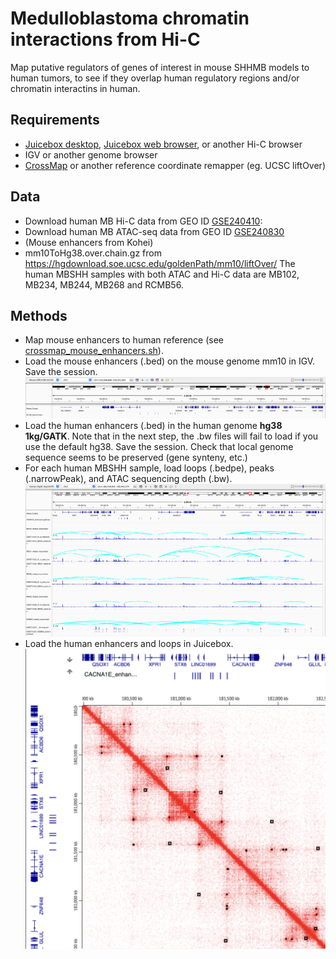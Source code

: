 # Medulloblastoma chromatin interactions from Hi-C
Map putative regulators of genes of interest in mouse SHHMB models to human tumors, to see if they overlap human regulatory regions and/or chromatin interactins in human.

## Requirements
- [Juicebox desktop](https://github.com/aidenlab/JuiceboxGUI/releases), [Juicebox web browser](https://aidenlab.org/juicebox/), or another Hi-C browser
- IGV or another genome browser
- [CrossMap](https://crossmap.sourceforge.net/) or another reference coordinate remapper (eg. UCSC liftOver) 

## Data
- Download human MB Hi-C data from GEO ID [GSE240410](https://www.ncbi.nlm.nih.gov/geo/query/acc.cgi?acc=GSE240410):
- Download human MB ATAC-seq data from GEO ID [GSE240830](https://www.ncbi.nlm.nih.gov/geo/query/acc.cgi?acc=GSE240830)
- (Mouse enhancers from Kohei)
- mm10ToHg38.over.chain.gz from https://hgdownload.soe.ucsc.edu/goldenPath/mm10/liftOver/
The human MBSHH samples with both ATAC and Hi-C data are MB102, MB234, MB244, MB268 and RCMB56.

## Methods
- Map mouse enhancers to human reference (see [crossmap_mouse_enhancers.sh](../scripts/crossmap_mouse_enhancers.sh)).
- Load the mouse enhancers (.bed) on the mouse genome mm10 in IGV. Save the session.
![Figure 1](docs/Cacna1e_mouse_igv.png)
- Load the human enhancers (.bed) in the human genome **hg38 1kg/GATK**. Note that in the next step, the .bw files will fail to load if you use the default hg38. Save the session. Check that local genome sequence seems to be preserved (gene synteny, etc.)
- For each human MBSHH sample, load loops (.bedpe), peaks (.narrowPeak), and ATAC sequencing depth (.bw).
![Figure 2](docs/CACNA1E_human_igv.png)
- Load the human enhancers and loops in Juicebox. ![Figure 3](docs/CACNA1E_human_jb.png)